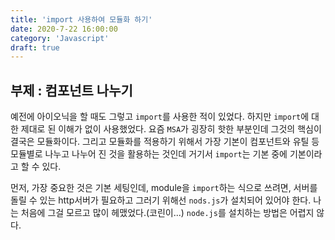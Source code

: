 ```yaml
---
title: 'import 사용하여 모듈화 하기'
date: 2020-7-22 16:00:00
category: 'Javascript'
draft: true
---
```


## 부제 : 컴포넌트 나누기

예전에 아이오닉을 할 때도 그렇고 `import`를 사용한 적이 있었다.
하지만 `import`에 대한 제대로 된 이해가 없이 사용했었다. 요즘 `MSA`가 굉장히 핫한 부분인데 그것의 핵심이 결국은 모듈화이다. 그리고 모듈화를 적용하기 위해서 가장 기본이 컴포넌트와 유틸 등 모듈별로 나누고 나누어 진 것을 활용하는 것인데 거기서 `import`는 기본 중에 기본이라고 할 수 있다.

먼저, 가장 중요한 것은 기본 세팅인데, module을 `import`하는 식으로 쓰려면, 서버를 돌릴 수 있는 http서버가 필요하고 그러기 위해선 `nods.js`가 설치되어 있어야 한다. 나는 처음에 그걸 모르고 많이 헤맸었다.(코린이...) `node.js`를 설치하는 방법은 어렵지 않다.
